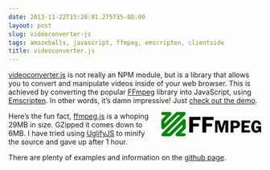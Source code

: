 ```yaml
---
date: 2013-11-22T15:20:01.275735-08:00
layout: post
slug: videoconverter-js
tags: amazeballs, javascript, ffmpeg, emscripten, clientside
title: videoconverter.js
---
```

[videoconverter.js](https://github.com/bgrins/videoconverter.js)
is not really an NPM module, but is a library that allows you to convert
and manipulate videos inside of your web browser. This is achieved by
converting the popular [FFmpeg](http://ffmpeg.org/) library into
JavaScript, using [Emscripten](https://github.com/kripken/emscripten).
In other words, it’s damn impressive! Just [check out the
demo](http://bgrins.github.io/videoconverter.js/demo).

<img src="/images/posts/ffmpeg.png" style="width: 200px; float: right; margin-left: 1em;"/>

Here’s the fun fact,
[ffmpeg.js](https://github.com/bgrins/videoconverter.js/blob/master/build/ffmpeg.js)
is a whoping 29MB in size. GZipped it comes down to 6MB. I have tried
using [UglifyJS](https://github.com/mishoo/UglifyJS2) to minify the
source and gave up after 1 hour.

There are plenty of examples and information on the [github
page](https://github.com/bgrins/videoconverter.js).

